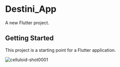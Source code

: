 # Destini_App

A new Flutter project.

## Getting Started

This project is a starting point for a Flutter application.

![celluloid-shot0001](https://user-images.githubusercontent.com/64188827/120771006-7a928900-c53e-11eb-8b81-07612fea6a5d.jpg)

